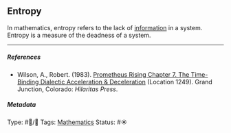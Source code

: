 ## Entropy

In mathematics, entropy refers to the lack of [information](Information.md) in a system. Entropy is a measure of the deadness of a system.

---

##### References

* Wilson, A., Robert. (1983). [Prometheus Rising Chapter 7. The Time-Binding Dialectic Acceleration & Deceleration](Prometheus%20Rising%20Chapter%207.%20The%20Time-Binding%20Dialectic%20Acceleration%20&%20Deceleration.md) (Location 1249). Grand Junction, Colorado: *Hilaritas Press*.

##### Metadata

Type: #🔵/🔵 
Tags: [Mathematics]()
Status: #☀️ 

